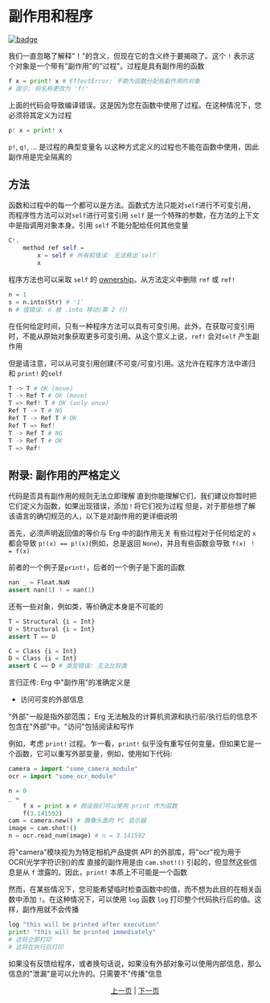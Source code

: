 # 副作用和程序

[![badge](https://img.shields.io/endpoint.svg?url=https%3A%2F%2Fgezf7g7pd5.execute-api.ap-northeast-1.amazonaws.com%2Fdefault%2Fsource_up_to_date%3Fowner%3Derg-lang%26repos%3Derg%26ref%3Dmain%26path%3Ddoc/EN/syntax/07_side_effect.md%26commit_hash%3D51de3c9d5a9074241f55c043b9951b384836b258)](https://gezf7g7pd5.execute-api.ap-northeast-1.amazonaws.com/default/source_up_to_date?owner=erg-lang&repos=erg&ref=main&path=doc/EN/syntax/07_side_effect.md&commit_hash=51de3c9d5a9074241f55c043b9951b384836b258)

我们一直忽略了解释"！"的含义，但现在它的含义终于要揭晓了。这个 `!` 表示这个对象是一个带有"副作用"的"过程"。过程是具有副作用的函数

```python
f x = print! x # EffectError: 不能为函数分配有副作用的对象
# 提示: 将名称更改为 'f!'
```

上面的代码会导致编译错误。这是因为您在函数中使用了过程。在这种情况下，您必须将其定义为过程

```python
p! x = print! x
```

`p!`, `q!`, ... 是过程的典型变量名
以这种方式定义的过程也不能在函数中使用，因此副作用是完全隔离的

## 方法

函数和过程中的每一个都可以是方法。函数式方法只能对`self`进行不可变引用，而程序性方法可以对`self`进行可变引用
`self` 是一个特殊的参数，在方法的上下文中是指调用对象本身。引用 `self` 不能分配给任何其他变量

```python
C!.
    method ref self =
        x = self # 所有权错误: 无法移出`self`
        x
```

程序方法也可以采取 `self` 的 [ownership](./18_ownership.md)。从方法定义中删除 `ref` 或 `ref!`

```python
n = 1
s = n.into(Str) # '1'
n # 值错误: n 被 .into 移动(第 2 行)
```

在任何给定时间，只有一种程序方法可以具有可变引用。此外，在获取可变引用时，不能从原始对象获取更多可变引用。从这个意义上说，`ref!` 会对`self` 产生副作用

但是请注意，可以从可变引用创建(不可变/可变)引用。这允许在程序方法中递归和 `print!` 的`self`

```python
T -> T # OK (move)
T -> Ref T # OK (move)
T => Ref! T # OK (only once)
Ref T -> T # NG
Ref T -> Ref T # OK
Ref T => Ref!
T -> Ref T # NG
T -> Ref T # OK
T => Ref!
```

## 附录: 副作用的严格定义

代码是否具有副作用的规则无法立即理解
直到你能理解它们，我们建议你暂时把它们定义为函数，如果出现错误，添加`！`将它们视为过程
但是，对于那些想了解该语言的确切规范的人，以下是对副作用的更详细说明

首先，必须声明返回值的等价与 Erg 中的副作用无关
有些过程对于任何给定的 `x` 都会导致 `p!(x) == p!(x)`(例如，总是返回 `None`)，并且有些函数会导致 `f(x) ！ = f(x)`

前者的一个例子是`print!`，后者的一个例子是下面的函数

```python
nan _ = Float.NaN
assert nan(1) ! = nan(1)
```

还有一些对象，例如类，等价确定本身是不可能的

```python
T = Structural {i = Int}
U = Structural {i = Int}
assert T == U

C = Class {i = Int}
D = Class {i = Int}
assert C == D # 类型错误: 无法比较类
```

言归正传: Erg 中"副作用"的准确定义是

* 访问可变的外部信息

"外部"一般是指外部范围； Erg 无法触及的计算机资源和执行前/执行后的信息不包含在"外部"中。"访问"包括阅读和写作

例如，考虑 `print!` 过程。乍一看，`print!` 似乎没有重写任何变量。但如果它是一个函数，它可以重写外部变量，例如，使用如下代码: 

```python
camera = import "some_camera_module"
ocr = import "some_ocr_module"

n = 0
_ =
    f x = print x # 假设我们可以使用 print 作为函数
    f(3.141592)
cam = camera.new() # 摄像头面向 PC 显示器
image = cam.shot!()
n = ocr.read_num(image) # n = 3.141592
```

将"camera"模块视为为特定相机产品提供 API 的外部库，将"ocr"视为用于 OCR(光学字符识别)的库
直接的副作用是由 `cam.shot!()` 引起的，但显然这些信息是从 `f` 泄露的。因此，`print!` 本质上不可能是一个函数

然而，在某些情况下，您可能希望临时检查函数中的值，而不想为此目的在相关函数中添加 `!`。在这种情况下，可以使用 `log` 函数
`log` 打印整个代码执行后的值。这样，副作用就不会传播

```python
log "this will be printed after execution"
print! "this will be printed immediately"
# 这将立即打印
# 这将在执行后打印
```

如果没有反馈给程序，或者换句话说，如果没有外部对象可以使用内部信息，那么信息的"泄漏"是可以允许的。只需要不"传播"信息

<p align='center'>
    <a href='./06_operator.md'>上一页</a> | <a href='./08_procedure.md'>下一页</a>
</p>
